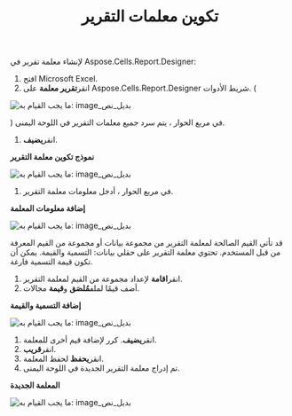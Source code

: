 ﻿---
title: تكوين معلمات التقرير
type: docs
weight: 10
url: /ar/reportingservices/creating-report-parameters/
---
لإنشاء معلمة تقرير في Aspose.Cells.Report.Designer:

1. افتح Microsoft Excel.
1.  انقر**تقرير معلمة** على Aspose.Cells.Report.Designer شريط الأدوات. (

![ما يجب القيام به: image_بديل_نص](creating-report-parameters_1.png)

)
 في مربع الحوار ، يتم سرد جميع معلمات التقرير في اللوحة اليمنى.

1.  انقر**يضيف**. 

   **نموذج تكوين معلمة التقرير** 

![ما يجب القيام به: image_بديل_نص](creating-report-parameters_2.png)




1.  في مربع الحوار ، أدخل معلومات معلمة التقرير.

   **إضافة معلومات المعلمة** 

![ما يجب القيام به: image_بديل_نص](creating-report-parameters_3.png)



قد تأتي القيم الصالحة لمعلمة التقرير من مجموعة بيانات أو مجموعة من القيم المعرفة من قبل المستخدم. تحتوي معلمة التقرير على حقلي بيانات: التسمية والقيمة. يمكن أن تكون قيمة التسمية فارغة.

1.  انقر**اقامة** لإعداد مجموعة من القيم لمعلمة التقرير.
1.  أضف قيمًا لملف**مُلصَق** و**قيمة** مجالات.

   **إضافة التسمية والقيمة** 

![ما يجب القيام به: image_بديل_نص](creating-report-parameters_4.png)




1.  انقر**يضيف**.
 كرر لإضافة قيم أخرى للمعلمة.
1.  انقر**قريب**.
1.  انقر**يحفظ** لحفظ المعلمة.
1.  تم إدراج معلمة التقرير الجديدة في اللوحة اليمنى.

   **المعلمة الجديدة** 

![ما يجب القيام به: image_بديل_نص](creating-report-parameters_5.png)
